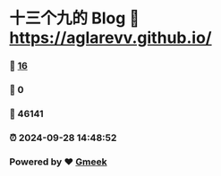 # 十三个九的 Blog :link: https://aglarevv.github.io/ 
### :page_facing_up: [16](https://aglarevv.github.io//tag.html) 
### :speech_balloon: 0 
### :hibiscus: 46141 
### :alarm_clock: 2024-09-28 14:48:52 
### Powered by :heart: [Gmeek](https://github.com/Meekdai/Gmeek)
